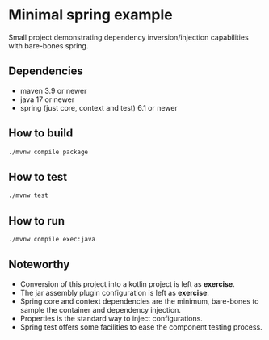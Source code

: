 # Minimal spring example

Small project demonstrating dependency inversion/injection capabilities with
bare-bones spring.

## Dependencies

- maven 3.9 or newer
- java 17 or newer
- spring (just core, context and test) 6.1 or newer

## How to build

```bash
./mvnw compile package
```

## How to test

```bash
./mvnw test
```

## How to run

```bash
./mvnw compile exec:java
```

## Noteworthy

- Conversion of this project into a kotlin project is left as **exercise**.
- The jar assembly plugin configuration is left as **exercise**.
- Spring core and context dependencies are the minimum, bare-bones to sample the
  container and dependency injection.
- Properties is the standard way to inject configurations.
- Spring test offers some facilities to ease the component testing process.
